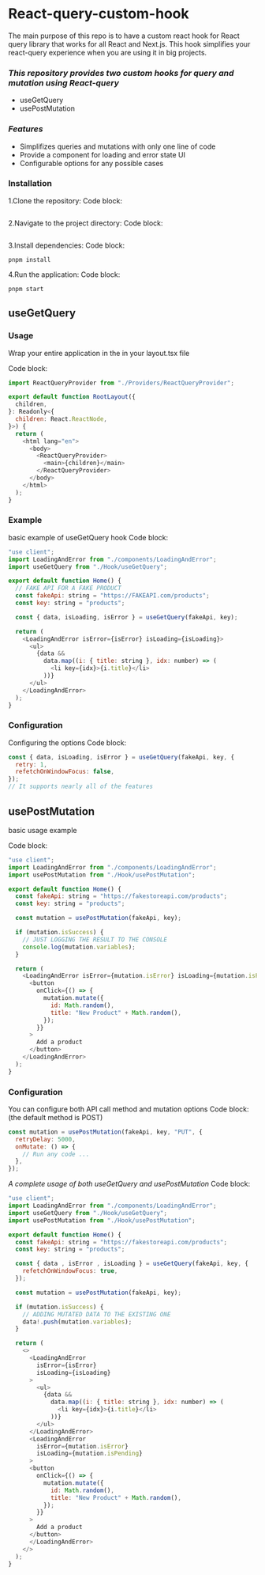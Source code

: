 # React-query-custom-hook

The main purpose of this repo is to have a custom react hook for React query library that works for all React and Next.js. This hook simplifies your react-query experience when you are using it in big projects.

### _This repository provides two custom hooks for query and mutation using React-query_

- useGetQuery
- usePostMutation

### _Features_

- Simplifizes queries and mutations with only one line of code
- Provide a component for loading and error state UI
- Configurable options for any possible cases

### Installation

1.Clone the repository:
Code block:

```git clone https://github.com/Iman-Keramati/React-query.git

```

2.Navigate to the project directory:
Code block:

```cd React-query

```

3.Install dependencies:
Code block:

```
pnpm install
```

4.Run the application:
Code block:

```
pnpm start
```

## **useGetQuery**

### Usage

Wrap your entire application in the <ReactQueryProvider> in your layout.tsx file

Code block:

```javascript
import ReactQueryProvider from "./Providers/ReactQueryProvider";

export default function RootLayout({
  children,
}: Readonly<{
  children: React.ReactNode,
}>) {
  return (
    <html lang="en">
      <body>
        <ReactQueryProvider>
          <main>{children}</main>
        </ReactQueryProvider>
      </body>
    </html>
  );
}
```

### Example

basic example of useGetQuery hook
Code block:

```javascript
"use client";
import LoadingAndError from "./components/LoadingAndError";
import useGetQuery from "./Hook/useGetQuery";

export default function Home() {
  // FAKE API FOR A FAKE PRODUCT
  const fakeApi: string = "https://FAKEAPI.com/products";
  const key: string = "products";

  const { data, isLoading, isError } = useGetQuery(fakeApi, key);

  return (
    <LoadingAndError isError={isError} isLoading={isLoading}>
      <ul>
        {data &&
          data.map((i: { title: string }, idx: number) => (
            <li key={idx}>{i.title}</li>
          ))}
      </ul>
    </LoadingAndError>
  );
}
```

### Configuration

Configuring the options
Code block:

```javascript
const { data, isLoading, isError } = useGetQuery(fakeApi, key, {
  retry: 1,
  refetchOnWindowFocus: false,
});
// It supports nearly all of the features
```

## **usePostMutation**

basic usage example

Code block:

```javascript
"use client";
import LoadingAndError from "./components/LoadingAndError";
import usePostMutation from "./Hook/usePostMutation";

export default function Home() {
  const fakeApi: string = "https://fakestoreapi.com/products";
  const key: string = "products";

  const mutation = usePostMutation(fakeApi, key);

  if (mutation.isSuccess) {
    // JUST LOGGING THE RESULT TO THE CONSOLE
    console.log(mutation.variables);
  }

  return (
    <LoadingAndError isError={mutation.isError} isLoading={mutation.isPending}>
      <button
        onClick={() => {
          mutation.mutate({
            id: Math.random(),
            title: "New Product" + Math.random(),
          });
        }}
      >
        Add a product
      </button>
    </LoadingAndError>
  );
}
```

### Configuration

You can configure both API call method and mutation options
Code block:(the default method is POST)

```javascript
const mutation = usePostMutation(fakeApi, key, "PUT", {
  retryDelay: 5000,
  onMutate: () => {
    // Run any code ...
  },
});
```

_A complete usage of both useGetQuery and usePostMutation_
Code block:

```javascript
"use client";
import LoadingAndError from "./components/LoadingAndError";
import useGetQuery from "./Hook/useGetQuery";
import usePostMutation from "./Hook/usePostMutation";

export default function Home() {
  const fakeApi: string = "https://fakestoreapi.com/products";
  const key: string = "products";

  const { data , isError , isLoading } = useGetQuery(fakeApi, key, {
    refetchOnWindowFocus: true,
  });

  const mutation = usePostMutation(fakeApi, key);

  if (mutation.isSuccess) {
    // ADDING MUTATED DATA TO THE EXISTING ONE
    data!.push(mutation.variables);
  }

  return (
    <>
      <LoadingAndError
        isError={isError}
        isLoading={isLoading}
      >
        <ul>
          {data &&
            data.map((i: { title: string }, idx: number) => (
              <li key={idx}>{i.title}</li>
            ))}
        </ul>
      </LoadingAndError>
      <LoadingAndError
        isError={mutation.isError}
        isLoading={mutation.isPending}
      >
      <button
        onClick={() => {
          mutation.mutate({
            id: Math.random(),
            title: "New Product" + Math.random(),
          });
        }}
      >
        Add a product
      </button>
      </LoadingAndError>
    </>
  );
}

```
